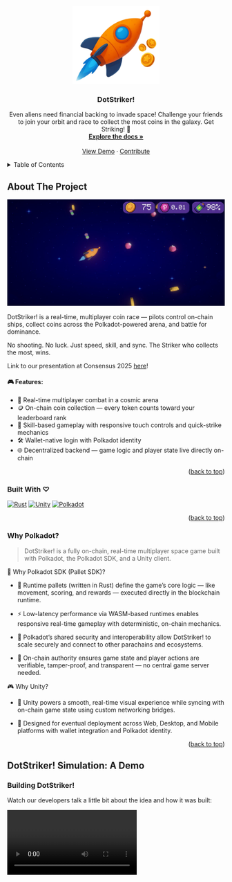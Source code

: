 <a id="readme-top"></a>

<!-- PROJECT LOGO -->
<br />
<div align="center">
  <a href="https://github.com/rio900/on-chain-game">
    <img src="static/images/logo.png" width="200" height="180" alt="Logo">
  </a>

  <h3 align="center">DotStriker!</h3>

  <p align="center">
    Even aliens need financial backing to invade space! Challenge your friends to join your orbit and race to collect the most coins in the galaxy. Get Striking! 🚀
    <br />
    <a href="https://github.com/rio900/on-chain-game/blob/main/README.md"><strong>Explore the docs »</strong></a>
    <br />
    <br />
    <a href="#gameplay-demo">View Demo</a>
    &middot;
    <a href="#contributing">Contribute</a>
  </p>
</div>

<!-- TABLE OF CONTENTS -->
<details>
  <summary>Table of Contents</summary>
  <ol>
    <li>
      <a href="#about-the-project">About The Project</a>
      <ul>
        <li><a href="#built-with-">Built With ♡</a></li>
        <li><a href="#why-polkadot">Why Polkadot?</a></li>
      </ul>
    </li>
    <li>
      <a href="#dotstriker-simulation-a-demo">DotStriker! Simulation: A Demo</a>
      <ul>
        <li><a href="#building-demo">Building DotStriker!</a></li>
        <li><a href="#playing-dotstriker">Playing DotStriker!</a></li>
      </ul>
    </li>
    <li><a href="#ui-design">UI Design</a></li>
      <ul>
        <li><a href="#screenshots">Screenshots</a></li>
        <li><a href="#wireframes">Wireframes</a></li>
      </ul>
    <li><a href="#roadmap">Roadmap</a></li>
    <li><a href="#future-releases">Future Releases</a></li>
    <li>
      <a href="#meet-the-devs">Meet The Devs</a>
    </li>
    <li><a href="#contributing">Contributing</a></li>
    <li><a href="#acknowledgments">Acknowledgments</a></li>
  </ol>
</details>

<!-- ABOUT THE PROJECT -->

## About The Project

 <img src="static/images/screenshot_2.jpeg" alt="Gameplay">

DotStriker! is a real-time, multiplayer coin race — pilots control on-chain ships, collect coins across the Polkadot-powered arena, and battle for dominance.

No shooting. No luck. Just speed, skill, and sync.
The Striker who collects the most, wins.

Link to our presentation at Consensus 2025 [here](https://www.canva.com/design/DAGnbz56q0g/v2iO2ENtPZ9S8-Utd6uUfg/view?utm_content=DAGnbz56q0g&utm_campaign=designshare&utm_medium=link2&utm_source=uniquelinks&utlId=h9a42895cf6)!

#### 🎮 Features:

- 🚀 Real-time multiplayer combat in a cosmic arena
- 🪙 On-chain coin collection — every token counts toward your leaderboard rank
- 🧠 Skill-based gameplay with responsive touch controls and quick-strike mechanics
- 🛠 Wallet-native login with Polkadot identity
- 🌐 Decentralized backend — game logic and player state live directly on-chain

<p align="right">(<a href="#readme-top">back to top</a>)</p>

### Built With ♡

[![Rust][Rust]][Rust-url]
[![Unity][Unity]][Unity-url]
[![Polkadot][Polkadot]][Polkadot-url]

<p align="right">(<a href="#readme-top">back to top</a>)</p>

### Why Polkadot?

> DotStriker! is a fully on-chain, real-time multiplayer space game built with Polkadot, the Polkadot SDK, and a Unity client.

🔧 Why Polkadot SDK (Pallet SDK)?

- 🧩 Runtime pallets (written in Rust) define the game’s core logic — like movement, scoring, and rewards — executed directly in the blockchain runtime.

- ⚡ Low-latency performance via WASM-based runtimes enables responsive real-time gameplay with deterministic, on-chain mechanics.

- 🔐 Polkadot’s shared security and interoperability allow DotStriker! to scale securely and connect to other parachains and ecosystems.

- 🔄 On-chain authority ensures game state and player actions are verifiable, tamper-proof, and transparent — no central game server needed.

🎮 Why Unity?

- 🎨 Unity powers a smooth, real-time visual experience while syncing with on-chain game state using custom networking bridges.

- 📱 Designed for eventual deployment across Web, Desktop, and Mobile platforms with wallet integration and Polkadot identity.

<p align="right">(<a href="#readme-top">back to top</a>)</p>

<!-- DEMO -->

## DotStriker! Simulation: A Demo

### Building DotStriker!

Watch our developers talk a little bit about the idea and how it was built:

<video src="https://youtube.com/shorts/fRfvrtR77ak" controls />
If for some reason, you cannot see the preview, [here's](https://youtube.com/shorts/fRfvrtR77ak) the link.

### Playing DotStriker!

Watch a quick demo of how DotStriker works:
<video src="https://youtu.be/jCJ-B3NH390" controls />
If for some reason, you cannot see the preview, [here's](https://youtu.be/jCJ-B3NH390) the link.

<p align="right">(<a href="#readme-top">back to top</a>)</p>

<!-- DEMO -->

## UI Design

### Screenshots

<img src="static/images/screenshot_1.jpeg" alt="Registration">

### Wireframes

Like many ambitious projects, Dotstrikers! began as a humble proof-of-concept napkin sketch — here’s a glimpse at the game's earliest design ideas.

<img src="static/images/wf_registration.png" height=600 alt="Registration">
<img src="static/images/wf_gameplay.png" width="600" alt="Gameplay">

<p align="right">(<a href="#readme-top">back to top</a>)</p>

<!-- ROADMAP -->

## Roadmap

Given that we only had 2 odd days to develop the entire project, we decided to do a MoSCoW style planning to outline what features we wanted to showcase:

<img src="static/images/roadmap.png" alt="Team">

<p align="right">(<a href="#readme-top">back to top</a>)</p>

<!-- FUTURE RELEASES -->

## Future Releases

<ol>
  <li>Connect to the Polkadot Hub to store NFTs</li>
  <li>Bigger maps, more players</li>
  <li>Add obstacles to slow down ship or end game</li>
  <li>Add timed levels</li>
  <li>Collect custom themes and ship upgrades as NFTs</li>
  <li>Extend on all platforms, including desktop</li>
</ol>

<p align="right">(<a href="#readme-top">back to top</a>)</p>

<!-- MEET THE DEVS -->

## Meet The Devs

<img src="static/images/team.jpeg" alt="Team">

The team first connected at Consensus 2025, sparking a collaboration that led to the creation of DotStrikers!

On our own, we do some pretty cool things too!

Roman Samchuk
<br />
[![LinkedIn][LinkedIn]][LinkedIn-roman]
[![GitHub][GitHub]][GitHub-roman]

Oyonika Samazder
<br />
[![LinkedIn][LinkedIn]][LinkedIn-oyonika]
[![GitHub][GitHub]][GitHub-oyonika]

Sami Ibrahim
<br />
[![LinkedIn][LinkedIn]][LinkedIn-sami]
[![GitHub][GitHub]][GitHub-sami]

<p align="right">(<a href="#readme-top">back to top</a>)</p>

<!-- GETTING STARTED -->

## Getting Started

To get a local copy up and running, follow these simple example steps:

### Prerequisites

- Rust (with rustup): Install from https://rustup.rs
- Substrate dependencies: Follow the official Substrate installation guide https://docs.substrate.io/install/
- node.js: Install from https://nodejs.org/en/download
- Unity:
- Git: For cloning the repository

### Installation

1. Clone the Repositories

```sh
git clone https://github.com/rio900/on-chain-game
```

2. Build the project in release mode using Cargo:
   ```sh
   cargo build --release
   ```
3. After building, you can start a local development node with runtime debug logging enabled:
   ```sh
   RUST_LOG=runtime=debug ./target/release/solochain-template-node --dev --execution=wasm
   ```
4. Once the node is running, you can interact with it using:
   • Polkadot.js Apps: Connect via https://polkadot.js.org/apps and select the local node.
   • Substrate Front-End Template: Clone and run https://github.com/substrate-developer-hub/substrate-front-end-template to interact with your node.
5. Happy developing!

<p align="right">(<a href="#readme-top">back to top</a>)</p>

<!-- CONTRIBUTING -->

## Contributing

Contributions are what make the open source community such an amazing place to learn, inspire, and create. Any contributions you make are **greatly appreciated**. 🫶🏻

If you have a suggestion that would make this better, please fork the repo and create a pull request. You can also simply open an issue with the tag "enhancement". Don't forget to give the project a star!

1. Fork the Project
2. Create your Feature Branch (`git checkout -b feature/AmazingFeature`)
3. Commit your Changes (`git commit -m 'Add some AmazingFeature'`)
4. Push to the Branch (`git push origin feature/AmazingFeature`)
5. Open a Pull Request

<!-- CONTACT -->

## Contact

Oyonika - [@oyonika](https://www.linkedin.com/in/oyonika)

<p align="right">(<a href="#readme-top">back to top</a>)</p>

<!-- ACKNOWLEDGMENTS -->

## Acknowledgments

This project was made possible thanks to the support of some incredible platforms, collaborators and powerful open-source tools.

- [Rust](https://www.rust-lang.org/)
- [Unity](https://unity.com/solutions/programming)
- [Polkadot](https://polkadot.com/platform/sdk/)
- [EasyA](https://www.easya.io/)
- [Consensus 2025](https://consensus2025.coindesk.com/)

<p align="right">(<a href="#readme-top">back to top</a>)</p>

<!-- MARKDOWN LINKS & IMAGES -->
<!-- https://www.markdownguide.org/basic-syntax/#reference-style-links -->

[Rust]: https://img.shields.io/badge/rust-000000?style=for-the-badge&logo=rust&logoColor=white
[Rust-url]: https://www.rust-lang.org/
[Unity]: https://img.shields.io/badge/unity-153225?style=for-the-badge&logo=solidity&logoColor=white
[Unity-url]: https://unity.com/games
[Polkadot]: https://img.shields.io/badge/polkadot-e5047a?style=for-the-badge&logo=solidity&logoColor=white
[Polkadot-url]: https://docs.polkadot.com/develop/networks/
[LinkedIn]: https://img.shields.io/badge/LinkedIn-0077B5?style=for-the-badge&logo=linkedin&logoColor=white
[LinkedIn-roman]: https://www.linkedin.com/in/roman-samchuk/
[LinkedIn-oyonika]: https://www.linkedin.com/in/oyonika/
[LinkedIn-sami]: https://www.linkedin.com/in/samibr/
[GitHub]: https://img.shields.io/badge/GitHub-100000?style=for-the-badge&logo=github&logoColor=white
[GitHub-roman]: https://github.com/rio900
[GitHub-oyonika]: https://github.com/oyonika
[GitHub-sami]: https://github.com/sibra29
